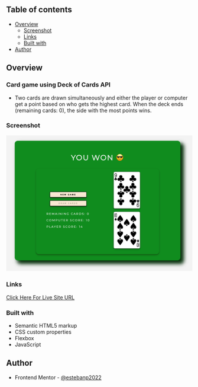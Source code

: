## Table of contents

- [Overview](#overview)
  - [Screenshot](#screenshot)
  - [Links](#links)
  - [Built with](#built-with)
- [Author](#author)

## Overview

### Card game using Deck of Cards API

- Two cards are drawn simultaneously and either the player or computer get a point based on who gets the highest card. When the deck ends (remaining cards: 0), the side with the most points wins.

### Screenshot

![](./screenshot.png)

### Links

[Click Here For Live Site URL](https://astounding-froyo-78c916.netlify.app/)

### Built with

- Semantic HTML5 markup
- CSS custom properties
- Flexbox
- JavaScript

## Author

- Frontend Mentor - [@estebanp2022](https://www.frontendmentor.io/profile/estebanp2022)
